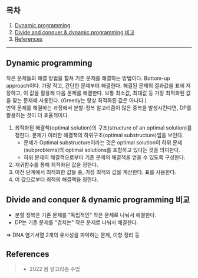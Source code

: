 ## 목차

1. [Dynamic programming](#dynamic-programming)
2. [Divide and conquer & dynamic programming 비교](#divide-and-conquer--dynamic-programming-비교)
3. [References](#references)

---

## Dynamic programming
작은 문제들의 해결 방법을 합쳐 기존 문제를 해결하는 방법이다. Bottom-up approach이다. 가장 작고, 간단한 문제부터 해결한다. 해결된 문제의 결과값을 표에 저장하고, 이 값을 활용해 다음 문제를 해결한다. 보통 최소값, 최대값 등 가장 최적화된 값을 찾는 문제에 사용한다. (Greedy는 항상 최적화된 값은 아니다.) \
만약 문제를 해결하는 과정에서 분할-정복 알고리즘이 많은 중복을 발생시킨다면, DP를 활용하는 것이 더 효율적이다.

1. 최적화된 해결책(optimal solution)의 구조(structure of an optimal solution)를 정한다. 문제가 이러한 해결책의 하위구조(optimal substructure)임을 보인다. 
    + 문제가 Optimal substructure이라는 것은 optimal solution이 하위 문제(subproblems)의 optimal solutions를 포함하고 있다는 것을 의미한다. 
    + 하위 문제의 해결책으로부터 기존 문제의 해결책을 얻을 수 있도록 구성한다.
2. 재귀함수를 통해 최적화된 값을 정한다.
3. 이전 단계에서 최적화한 값들 중, 가장 최적의 값을 계산한다. 표를 사용한다.
4. 이 값으로부터 최적의 해결책을 정한다.

## Divide and conquer & dynamic programming 비교
+ 분할 정복은 기존 문제를 "독립적인" 작은 문제로 나눠서 해결한다.
+ DP는 기존 문제를 "겹치는" 작은 문제로 나눠서 해결한다.

=> DNA 염기서열 2개의 유사성을 파악하는 문제, 이항 정리 등
 
## References
> + 2022 봄 알고리즘 수업